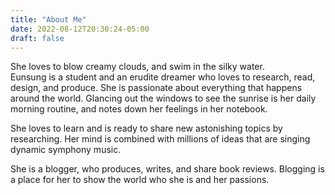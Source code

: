 ```yaml
---
title: "About Me"
date: 2022-08-12T20:30:24-05:00
draft: false
---
```


She loves to blow creamy clouds, and swim in the silky water.  
Eunsung is a student and an erudite dreamer who loves to research, read, design, and produce. She is passionate about everything that happens around the world. Glancing out the windows to see the sunrise is her daily morning routine, and notes down her feelings in her notebook.

She loves to learn and is ready to share new astonishing topics by researching. Her mind is combined with millions of ideas that are singing dynamic symphony music.

She is a blogger, who produces, writes, and share book reviews. Blogging is a place for her to show the world who she is and her passions.
